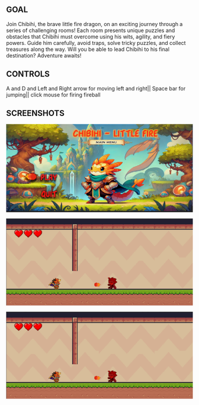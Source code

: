 ## GOAL
Join Chibihi, the brave little fire dragon, on an exciting journey through a series of challenging rooms! Each room presents unique puzzles and obstacles that Chibihi must overcome using his wits, agility, and fiery powers. Guide him carefully, avoid traps, solve tricky puzzles, and collect treasures along the way. Will you be able to lead Chibihi to his final destination? Adventure awaits!

## CONTROLS
A and D and Left and Right arrow for moving left and right|| Space bar for jumping|| click mouse for firing fireball

## SCREENSHOTS
![Title screen](https://github.com/GayathriGaneshan44/chibihi-littlefire/blob/main/screenshots/Mainmenu.png)

![Play screen](https://github.com/GayathriGaneshan44/chibihi-littlefire/blob/main/screenshots/enemyfire.png)

![Credits](https://github.com/GayathriGaneshan44/chibihi-littlefire/blob/main/screenshots/enemyfire.png)
